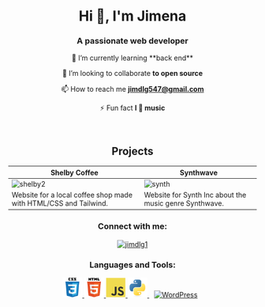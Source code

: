 <h1 align="center">Hi 👋, I'm Jimena</h1>
<h3 align="center">A passionate web developer</h3>

<div align="center">
🌱 I’m currently learning **back end**
  
👯 I’m looking to collaborate **to open source**

📫 How to reach me **jimdlg547@gmail.com**

⚡ Fun fact **I 💙 music**
  
 </div> <br>

<h2 align="center">Projects</h2>

| Shelby Coffee  | Synthwave |
| ------------- | ------------- |
| ![shelby2](https://github.com/weller7/weller7/assets/40869710/dc85df7c-34e9-40a6-a355-ab6b80f146de) |  ![synth](https://github.com/weller7/weller7/assets/40869710/85bf4989-f8ee-4eb6-903b-541825baf1ba)|
| Website for a local coffee shop made with HTML/CSS and Tailwind. | Website for Synth Inc about the music genre Synthwave.  |

<h3 align="center">Connect with me:</h3>
<p align="center">
<a href="https://twitter.com/jimdlg1" target="blank"><img align="center" src="https://raw.githubusercontent.com/rahuldkjain/github-profile-readme-generator/master/src/images/icons/Social/twitter.svg" alt="jimdlg1" height="30" width="40" /></a>
</p>

<h3 align="center">Languages and Tools:</h3>
<p align="center"> <a href="https://www.w3schools.com/css/" target="_blank" rel="noreferrer"> <img src="https://raw.githubusercontent.com/devicons/devicon/master/icons/css3/css3-original-wordmark.svg" alt="css3" width="40" height="40"/> </a> <a href="https://www.w3.org/html/" target="_blank" rel="noreferrer"> <img src="https://raw.githubusercontent.com/devicons/devicon/master/icons/html5/html5-original-wordmark.svg" alt="html5" width="40" height="40"/> </a> <a href="https://developer.mozilla.org/en-US/docs/Web/JavaScript" target="_blank" rel="noreferrer"> <img src="https://raw.githubusercontent.com/devicons/devicon/master/icons/javascript/javascript-original.svg" alt="javascript" width="40" height="40"/> </a> <a href="https://www.python.org" target="_blank" rel="noreferrer"> <img src="https://raw.githubusercontent.com/devicons/devicon/master/icons/python/python-original.svg" alt="python" width="40" height="40"/> </a>
<a href="https://wordpress.com/" target="_blank"><img style="margin: 10px" src="https://profilinator.rishav.dev/skills-assets/wordpress.png" alt="WordPress" height="50" /></a>  
</p>

